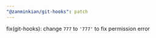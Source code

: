 ```yaml
---
"@zanminkian/git-hooks": patch
---
```


fix(git-hooks): change `777` to `'777'` to fix permission error
